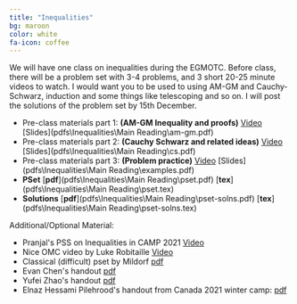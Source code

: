 ```yaml
---
title: "Inequalities"
bg: maroon
color: white
fa-icon: coffee
---
```


We will have one class on inequalities during the EGMOTC. Before class, there will be a problem set with 3-4 problems, and 3 short 20-25 minute videos to watch. I would want you to be used to using AM-GM and Cauchy-Schwarz, induction and some things like telescoping and so on. I will post the solutions of the problem set by 15th December.

- Pre-class materials part 1: **(AM-GM Inequality and proofs)**  [Video](https://youtu.be/huX3QBvMDv4)  [Slides](pdfs\Inequalities\Main Reading\am-gm.pdf)
- Pre-class materials part 2: **(Cauchy Schwarz and related ideas)** [Video](https://youtu.be/HES8kxfqNWs)  [Slides](pdfs\Inequalities\Main Reading\cs.pdf)
- Pre-class materials part 3: **(Problem practice)** [Video](https://youtu.be/YjMkPlBoSUg)  [Slides](pdfs\Inequalities\Main Reading\examples.pdf)
- **PSet** [**pdf**](pdfs\Inequalities\Main Reading\pset.pdf)  [**tex**](pdfs\Inequalities\Main Reading\pset.tex)
- **Solutions** [**pdf**](pdfs\Inequalities\Main Reading\pset-solns.pdf) [**tex**](pdfs\Inequalities\Main Reading\pset-solns.tex)

Additional/Optional Material:
- Pranjal's PSS on Inequalities in CAMP 2021 [Video](https://www.youtube.com/live/p0twhToFQGU?si=RO9Gd26b9DWhitft&t=2974)
- Nice OMC video by Luke Robitaille [Video](https://youtu.be/DFPZ7VCTWsw)
- Classical (difficult) pset by Mildorf [pdf](https://artofproblemsolving.com/articles/files/MildorfInequalities.pdf)
- Evan Chen's handout [pdf](https://web.evanchen.cc/handouts/Ineq/en.pdf)
- Yufei Zhao's handout [pdf](https://yufeizhao.com/olympiad/wc08/ineq.pdf)
- Elnaz Hessami Pilehrood's handout from Canada 2021 winter camp: [pdf](https://drive.google.com/file/d/1RR-THqldfnAnZDJSjnAdhZPamL1dQ0rG/view)